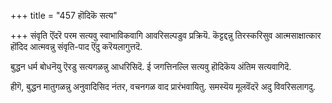 +++
title = "457 हॊदिकॆ सत्य"

+++
संवृति ऎंदरॆ परम सत्यवु स्वाभाविकवागि आवरिसल्पडुव प्रक्रियॆ. कॆट्टद्दन्नु तिरस्करिसुव आत्मसाक्षात्कार हॊंदिद आत्मवन्नु संवृति-पाद ऎंदु करॆयलागुत्तदॆ.

बुद्धन धर्म बोधनॆयु ऎरडु सत्यगळन्नु आधरिसिदॆ. ई जगत्तिनल्लि सत्यवु हॊदिकॆय अंतिम सत्यवागिदॆ.

हीगॆ, बुद्धन मातुगळन्नु अनुवादिसिद नंतर, वचनगळ वाद प्रारंभवायितु. समस्यॆय मूलवॆंदरॆ अदु विवरिसलागदु.

